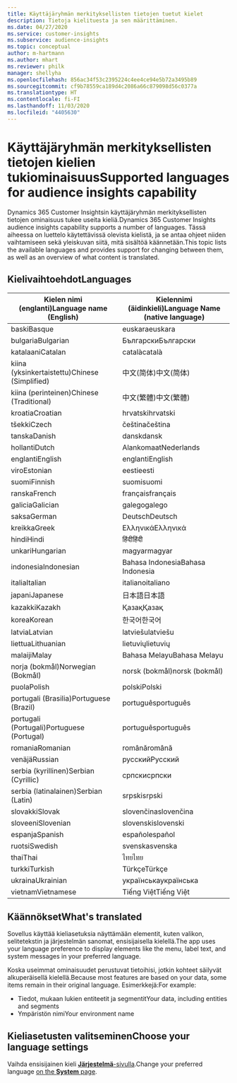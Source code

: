 ```yaml
---
title: Käyttäjäryhmän merkityksellisten tietojen tuetut kielet
description: Tietoja kielituesta ja sen määrittäminen.
ms.date: 04/27/2020
ms.service: customer-insights
ms.subservice: audience-insights
ms.topic: conceptual
author: m-hartmann
ms.author: mhart
ms.reviewer: philk
manager: shellyha
ms.openlocfilehash: 856ac34f53c2395224c4ee4ce94e5b72a3495b89
ms.sourcegitcommit: cf9b78559ca189d4c2086a66c879098d56c0377a
ms.translationtype: HT
ms.contentlocale: fi-FI
ms.lasthandoff: 11/03/2020
ms.locfileid: "4405630"
---
```

# <a name="supported-languages-for-audience-insights-capability"></a><span data-ttu-id="e7047-103">Käyttäjäryhmän merkityksellisten tietojen kielien tukiominaisuus</span><span class="sxs-lookup"><span data-stu-id="e7047-103">Supported languages for audience insights capability</span></span>

<span data-ttu-id="e7047-104">Dynamics 365 Customer Insightsin käyttäjäryhmän merkityksellisten tietojen ominaisuus tukee useita kieliä.</span><span class="sxs-lookup"><span data-stu-id="e7047-104">Dynamics 365 Customer Insights audience insights capability supports a number of languages.</span></span> <span data-ttu-id="e7047-105">Tässä aiheessa on luettelo käytettävissä olevista kielistä, ja se antaa ohjeet niiden vaihtamiseen sekä yleiskuvan siitä, mitä sisältöä käännetään.</span><span class="sxs-lookup"><span data-stu-id="e7047-105">This topic lists the available languages and provides support for changing between them, as well as an overview of what content is translated.</span></span>

## <a name="languages"></a><span data-ttu-id="e7047-106">Kielivaihtoehdot</span><span class="sxs-lookup"><span data-stu-id="e7047-106">Languages</span></span>

| <span data-ttu-id="e7047-107">Kielen nimi (englanti)</span><span class="sxs-lookup"><span data-stu-id="e7047-107">Language name (English)</span></span>|  <span data-ttu-id="e7047-108">Kielennimi (äidinkieli)</span><span class="sxs-lookup"><span data-stu-id="e7047-108">Language Name (native language)</span></span> |
| ------------- | ------------- |
| <span data-ttu-id="e7047-109">baski</span><span class="sxs-lookup"><span data-stu-id="e7047-109">Basque</span></span> | <span data-ttu-id="e7047-110">euskara</span><span class="sxs-lookup"><span data-stu-id="e7047-110">euskara</span></span> |
| <span data-ttu-id="e7047-111">bulgaria</span><span class="sxs-lookup"><span data-stu-id="e7047-111">Bulgarian</span></span> | <span data-ttu-id="e7047-112">Български</span><span class="sxs-lookup"><span data-stu-id="e7047-112">Български</span></span> |
| <span data-ttu-id="e7047-113">katalaani</span><span class="sxs-lookup"><span data-stu-id="e7047-113">Catalan</span></span> | <span data-ttu-id="e7047-114">català</span><span class="sxs-lookup"><span data-stu-id="e7047-114">català</span></span> |
| <span data-ttu-id="e7047-115">kiina (yksinkertaistettu)</span><span class="sxs-lookup"><span data-stu-id="e7047-115">Chinese (Simplified)</span></span> | <span data-ttu-id="e7047-116">中文(简体)</span><span class="sxs-lookup"><span data-stu-id="e7047-116">中文(简体)</span></span> |
| <span data-ttu-id="e7047-117">kiina (perinteinen)</span><span class="sxs-lookup"><span data-stu-id="e7047-117">Chinese (Traditional)</span></span> | <span data-ttu-id="e7047-118">中文(繁體)</span><span class="sxs-lookup"><span data-stu-id="e7047-118">中文(繁體)</span></span> |
| <span data-ttu-id="e7047-119">kroatia</span><span class="sxs-lookup"><span data-stu-id="e7047-119">Croatian</span></span> | <span data-ttu-id="e7047-120">hrvatski</span><span class="sxs-lookup"><span data-stu-id="e7047-120">hrvatski</span></span> |
| <span data-ttu-id="e7047-121">tšekki</span><span class="sxs-lookup"><span data-stu-id="e7047-121">Czech</span></span> | <span data-ttu-id="e7047-122">čeština</span><span class="sxs-lookup"><span data-stu-id="e7047-122">čeština</span></span> |
| <span data-ttu-id="e7047-123">tanska</span><span class="sxs-lookup"><span data-stu-id="e7047-123">Danish</span></span> | <span data-ttu-id="e7047-124">dansk</span><span class="sxs-lookup"><span data-stu-id="e7047-124">dansk</span></span> |
| <span data-ttu-id="e7047-125">hollanti</span><span class="sxs-lookup"><span data-stu-id="e7047-125">Dutch</span></span> | <span data-ttu-id="e7047-126">Alankomaat</span><span class="sxs-lookup"><span data-stu-id="e7047-126">Nederlands</span></span> |
| <span data-ttu-id="e7047-127">englanti</span><span class="sxs-lookup"><span data-stu-id="e7047-127">English</span></span> | <span data-ttu-id="e7047-128">englanti</span><span class="sxs-lookup"><span data-stu-id="e7047-128">English</span></span> |
| <span data-ttu-id="e7047-129">viro</span><span class="sxs-lookup"><span data-stu-id="e7047-129">Estonian</span></span> | <span data-ttu-id="e7047-130">eesti</span><span class="sxs-lookup"><span data-stu-id="e7047-130">eesti</span></span> |
| <span data-ttu-id="e7047-131">suomi</span><span class="sxs-lookup"><span data-stu-id="e7047-131">Finnish</span></span> | <span data-ttu-id="e7047-132">suomi</span><span class="sxs-lookup"><span data-stu-id="e7047-132">suomi</span></span> |
| <span data-ttu-id="e7047-133">ranska</span><span class="sxs-lookup"><span data-stu-id="e7047-133">French</span></span> | <span data-ttu-id="e7047-134">français</span><span class="sxs-lookup"><span data-stu-id="e7047-134">français</span></span> |
| <span data-ttu-id="e7047-135">galicia</span><span class="sxs-lookup"><span data-stu-id="e7047-135">Galician</span></span> | <span data-ttu-id="e7047-136">galego</span><span class="sxs-lookup"><span data-stu-id="e7047-136">galego</span></span> |
| <span data-ttu-id="e7047-137">saksa</span><span class="sxs-lookup"><span data-stu-id="e7047-137">German</span></span> | <span data-ttu-id="e7047-138">Deutsch</span><span class="sxs-lookup"><span data-stu-id="e7047-138">Deutsch</span></span> |
| <span data-ttu-id="e7047-139">kreikka</span><span class="sxs-lookup"><span data-stu-id="e7047-139">Greek</span></span> | <span data-ttu-id="e7047-140">Ελληνικά</span><span class="sxs-lookup"><span data-stu-id="e7047-140">Ελληνικά</span></span> |
| <span data-ttu-id="e7047-141">hindi</span><span class="sxs-lookup"><span data-stu-id="e7047-141">Hindi</span></span> | <span data-ttu-id="e7047-142">हिंदी</span><span class="sxs-lookup"><span data-stu-id="e7047-142">हिंदी</span></span> |
| <span data-ttu-id="e7047-143">unkari</span><span class="sxs-lookup"><span data-stu-id="e7047-143">Hungarian</span></span> | <span data-ttu-id="e7047-144">magyar</span><span class="sxs-lookup"><span data-stu-id="e7047-144">magyar</span></span> |
| <span data-ttu-id="e7047-145">indonesia</span><span class="sxs-lookup"><span data-stu-id="e7047-145">Indonesian</span></span> | <span data-ttu-id="e7047-146">Bahasa Indonesia</span><span class="sxs-lookup"><span data-stu-id="e7047-146">Bahasa Indonesia</span></span> |
| <span data-ttu-id="e7047-147">italia</span><span class="sxs-lookup"><span data-stu-id="e7047-147">Italian</span></span> | <span data-ttu-id="e7047-148">italiano</span><span class="sxs-lookup"><span data-stu-id="e7047-148">italiano</span></span> |
| <span data-ttu-id="e7047-149">japani</span><span class="sxs-lookup"><span data-stu-id="e7047-149">Japanese</span></span> | <span data-ttu-id="e7047-150">日本語</span><span class="sxs-lookup"><span data-stu-id="e7047-150">日本語</span></span> |
| <span data-ttu-id="e7047-151">kazakki</span><span class="sxs-lookup"><span data-stu-id="e7047-151">Kazakh</span></span> | <span data-ttu-id="e7047-152">Қазақ</span><span class="sxs-lookup"><span data-stu-id="e7047-152">Қазақ</span></span> |
| <span data-ttu-id="e7047-153">korea</span><span class="sxs-lookup"><span data-stu-id="e7047-153">Korean</span></span> | <span data-ttu-id="e7047-154">한국어</span><span class="sxs-lookup"><span data-stu-id="e7047-154">한국어</span></span> |
| <span data-ttu-id="e7047-155">latvia</span><span class="sxs-lookup"><span data-stu-id="e7047-155">Latvian</span></span> | <span data-ttu-id="e7047-156">latviešu</span><span class="sxs-lookup"><span data-stu-id="e7047-156">latviešu</span></span> |
| <span data-ttu-id="e7047-157">liettua</span><span class="sxs-lookup"><span data-stu-id="e7047-157">Lithuanian</span></span> | <span data-ttu-id="e7047-158">lietuvių</span><span class="sxs-lookup"><span data-stu-id="e7047-158">lietuvių</span></span> |
| <span data-ttu-id="e7047-159">malaiji</span><span class="sxs-lookup"><span data-stu-id="e7047-159">Malay</span></span> | <span data-ttu-id="e7047-160">Bahasa Melayu</span><span class="sxs-lookup"><span data-stu-id="e7047-160">Bahasa Melayu</span></span> |
| <span data-ttu-id="e7047-161">norja (bokmål)</span><span class="sxs-lookup"><span data-stu-id="e7047-161">Norwegian (Bokmål)</span></span> | <span data-ttu-id="e7047-162">norsk (bokmål)</span><span class="sxs-lookup"><span data-stu-id="e7047-162">norsk (bokmål)</span></span> |
| <span data-ttu-id="e7047-163">puola</span><span class="sxs-lookup"><span data-stu-id="e7047-163">Polish</span></span> | <span data-ttu-id="e7047-164">polski</span><span class="sxs-lookup"><span data-stu-id="e7047-164">Polski</span></span> |
| <span data-ttu-id="e7047-165">portugali (Brasilia)</span><span class="sxs-lookup"><span data-stu-id="e7047-165">Portuguese (Brazil)</span></span> | <span data-ttu-id="e7047-166">português</span><span class="sxs-lookup"><span data-stu-id="e7047-166">português</span></span> |
| <span data-ttu-id="e7047-167">portugali (Portugali)</span><span class="sxs-lookup"><span data-stu-id="e7047-167">Portuguese (Portugal)</span></span> | <span data-ttu-id="e7047-168">português</span><span class="sxs-lookup"><span data-stu-id="e7047-168">português</span></span> |
| <span data-ttu-id="e7047-169">romania</span><span class="sxs-lookup"><span data-stu-id="e7047-169">Romanian</span></span> | <span data-ttu-id="e7047-170">română</span><span class="sxs-lookup"><span data-stu-id="e7047-170">română</span></span> |
| <span data-ttu-id="e7047-171">venäjä</span><span class="sxs-lookup"><span data-stu-id="e7047-171">Russian</span></span> | <span data-ttu-id="e7047-172">русский</span><span class="sxs-lookup"><span data-stu-id="e7047-172">Русский</span></span> |
| <span data-ttu-id="e7047-173">serbia (kyrillinen)</span><span class="sxs-lookup"><span data-stu-id="e7047-173">Serbian (Cyrillic)</span></span> | <span data-ttu-id="e7047-174">српски</span><span class="sxs-lookup"><span data-stu-id="e7047-174">српски</span></span> |
| <span data-ttu-id="e7047-175">serbia (latinalainen)</span><span class="sxs-lookup"><span data-stu-id="e7047-175">Serbian (Latin)</span></span> | <span data-ttu-id="e7047-176">srpski</span><span class="sxs-lookup"><span data-stu-id="e7047-176">srpski</span></span> |
| <span data-ttu-id="e7047-177">slovakki</span><span class="sxs-lookup"><span data-stu-id="e7047-177">Slovak</span></span> | <span data-ttu-id="e7047-178">slovenčina</span><span class="sxs-lookup"><span data-stu-id="e7047-178">slovenčina</span></span> |
| <span data-ttu-id="e7047-179">sloveeni</span><span class="sxs-lookup"><span data-stu-id="e7047-179">Slovenian</span></span> | <span data-ttu-id="e7047-180">slovenski</span><span class="sxs-lookup"><span data-stu-id="e7047-180">slovenski</span></span> |
| <span data-ttu-id="e7047-181">espanja</span><span class="sxs-lookup"><span data-stu-id="e7047-181">Spanish</span></span> | <span data-ttu-id="e7047-182">español</span><span class="sxs-lookup"><span data-stu-id="e7047-182">español</span></span> |
| <span data-ttu-id="e7047-183">ruotsi</span><span class="sxs-lookup"><span data-stu-id="e7047-183">Swedish</span></span> | <span data-ttu-id="e7047-184">svenska</span><span class="sxs-lookup"><span data-stu-id="e7047-184">svenska</span></span> |
| <span data-ttu-id="e7047-185">thai</span><span class="sxs-lookup"><span data-stu-id="e7047-185">Thai</span></span> | <span data-ttu-id="e7047-186">ไทย</span><span class="sxs-lookup"><span data-stu-id="e7047-186">ไทย</span></span> |
| <span data-ttu-id="e7047-187">turkki</span><span class="sxs-lookup"><span data-stu-id="e7047-187">Turkish</span></span> | <span data-ttu-id="e7047-188">Türkçe</span><span class="sxs-lookup"><span data-stu-id="e7047-188">Türkçe</span></span> |
| <span data-ttu-id="e7047-189">ukraina</span><span class="sxs-lookup"><span data-stu-id="e7047-189">Ukrainian</span></span> | <span data-ttu-id="e7047-190">українська</span><span class="sxs-lookup"><span data-stu-id="e7047-190">українська</span></span> |
| <span data-ttu-id="e7047-191">vietnam</span><span class="sxs-lookup"><span data-stu-id="e7047-191">Vietnamese</span></span> | <span data-ttu-id="e7047-192">Tiếng Việt</span><span class="sxs-lookup"><span data-stu-id="e7047-192">Tiếng Việt</span></span> |

## <a name="whats-translated"></a><span data-ttu-id="e7047-193">Käännökset</span><span class="sxs-lookup"><span data-stu-id="e7047-193">What's translated</span></span>

<span data-ttu-id="e7047-194">Sovellus käyttää kieliasetuksia näyttämään elementit, kuten valikon, selitetekstin ja järjestelmän sanomat, ensisijaisella kielellä.</span><span class="sxs-lookup"><span data-stu-id="e7047-194">The app uses your language preference to display elements like the menu, label text, and system messages in your preferred language.</span></span>

<span data-ttu-id="e7047-195">Koska useimmat ominaisuudet perustuvat tietoihisi, jotkin kohteet säilyvät alkuperäisellä kielellä.</span><span class="sxs-lookup"><span data-stu-id="e7047-195">Because most features are based on your data, some items remain in their original language.</span></span> <span data-ttu-id="e7047-196">Esimerkkejä:</span><span class="sxs-lookup"><span data-stu-id="e7047-196">For example:</span></span>

- <span data-ttu-id="e7047-197">Tiedot, mukaan lukien entiteetit ja segmentit</span><span class="sxs-lookup"><span data-stu-id="e7047-197">Your data, including entities and segments</span></span>
- <span data-ttu-id="e7047-198">Ympäristön nimi</span><span class="sxs-lookup"><span data-stu-id="e7047-198">Your environment name</span></span>

## <a name="choose-your-language-settings"></a><span data-ttu-id="e7047-199">Kieliasetusten valitseminen</span><span class="sxs-lookup"><span data-stu-id="e7047-199">Choose your language settings</span></span>  

<span data-ttu-id="e7047-200">Vaihda ensisijainen kieli [**Järjestelmä**-sivulla](system.md).</span><span class="sxs-lookup"><span data-stu-id="e7047-200">Change your preferred language [on the **System** page](system.md).</span></span>
